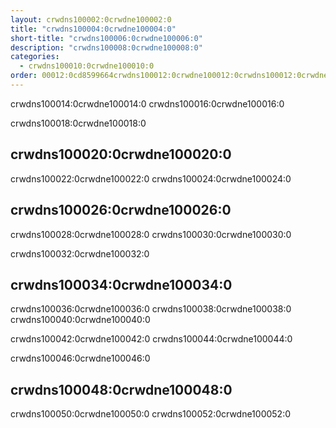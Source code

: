 ```yaml
---
layout: crwdns100002:0crwdne100002:0
title: "crwdns100004:0crwdne100004:0"
short-title: "crwdns100006:0crwdne100006:0"
description: "crwdns100008:0crwdne100008:0"
categories:
  - crwdns100010:0crwdne100010:0
order: 00012:0cd8599664crwdns100012:0crwdne100012:0crwdns100012:0crwdne100012:0.60982118crwdns100012:0crwdne100012:0
---
```

crwdns100014:0crwdne100014:0 crwdns100016:0crwdne100016:0

crwdns100018:0crwdne100018:0

## crwdns100020:0crwdne100020:0

crwdns100022:0crwdne100022:0 crwdns100024:0crwdne100024:0

## crwdns100026:0crwdne100026:0

crwdns100028:0crwdne100028:0 crwdns100030:0crwdne100030:0

crwdns100032:0crwdne100032:0

## crwdns100034:0crwdne100034:0

crwdns100036:0crwdne100036:0 crwdns100038:0crwdne100038:0 crwdns100040:0crwdne100040:0

crwdns100042:0crwdne100042:0 crwdns100044:0crwdne100044:0

crwdns100046:0crwdne100046:0

## crwdns100048:0crwdne100048:0

crwdns100050:0crwdne100050:0 crwdns100052:0crwdne100052:0